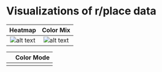 # Visualizations of r/place data

|Heatmap|Color Mix|
|:---:|:---:|
|![alt text](https://github.com/rwbakerUMASS/r-place/blob/main/Color%20Mix/color_mix.png)|![alt text](https://github.com/rwbakerUMASS/r-place/blob/main/Color%20Mix/color_mix.png)|

||Color Mode|
|:---:|:---:|
|||
